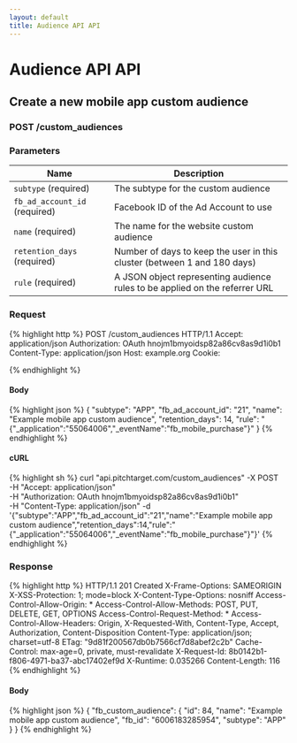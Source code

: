 ```yaml
---
layout: default
title: Audience API API
---
```


# Audience API API

## Create a new mobile app custom audience

### POST /custom_audiences


### Parameters

Name | Description |
-----|-------------|
`subtype` (required) | The subtype for the custom audience |
`fb_ad_account_id` (required) | Facebook ID of the Ad Account to use |
`name` (required) | The name for the website custom audience |
`retention_days` (required) | Number of days to keep the user in this cluster (between 1 and 180 days) |
`rule` (required) | A JSON object representing audience rules to be applied on the referrer URL |

### Request

{% highlight http %}
POST /custom_audiences HTTP/1.1
Accept: application/json
Authorization: OAuth hnojm1bmyoidsp82a86cv8as9d1i0b1
Content-Type: application/json
Host: example.org
Cookie: 

{% endhighlight %}

#### Body

{% highlight json %}
{
  "subtype": "APP",
  "fb_ad_account_id": "21",
  "name": "Example mobile app custom audience",
  "retention_days": 14,
  "rule": "{\"_application\":\"55064006\",\"_eventName\":\"fb_mobile_purchase\"}"
}
{% endhighlight %}

#### cURL

{% highlight sh %}
curl "api.pitchtarget.com/custom_audiences" -X POST \
	-H "Accept: application/json" \
	-H "Authorization: OAuth hnojm1bmyoidsp82a86cv8as9d1i0b1" \
	-H "Content-Type: application/json" -d '{"subtype":"APP","fb_ad_account_id":"21","name":"Example mobile app custom audience","retention_days":14,"rule":"{\"_application\":\"55064006\",\"_eventName\":\"fb_mobile_purchase\"}"}'
{% endhighlight %}

### Response

{% highlight http %}
HTTP/1.1 201 Created
X-Frame-Options: SAMEORIGIN
X-XSS-Protection: 1; mode=block
X-Content-Type-Options: nosniff
Access-Control-Allow-Origin: *
Access-Control-Allow-Methods: POST, PUT, DELETE, GET, OPTIONS
Access-Control-Request-Method: *
Access-Control-Allow-Headers: Origin, X-Requested-With, Content-Type, Accept, Authorization, Content-Disposition
Content-Type: application/json; charset=utf-8
ETag: "9d81f200567db0b7566cf7d8abef2c2b"
Cache-Control: max-age=0, private, must-revalidate
X-Request-Id: 8b0142b1-f806-4971-ba37-abc17402ef9d
X-Runtime: 0.035266
Content-Length: 116
{% endhighlight %}

#### Body

{% highlight json %}
{
  "fb_custom_audience": {
    "id": 84,
    "name": "Example mobile app custom audience",
    "fb_id": "6006183285954",
    "subtype": "APP"
  }
}
{% endhighlight %}


